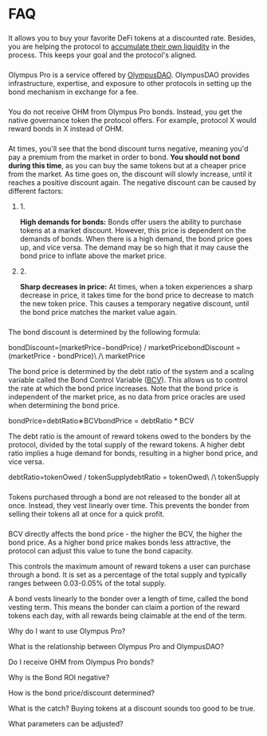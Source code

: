 # FAQ

### &#x20;<a href="#why-do-i-want-to-use-olympus-pro" id="why-do-i-want-to-use-olympus-pro"></a>

It allows you to buy your favorite DeFi tokens at a discounted rate. Besides, you are helping the protocol to [accumulate their own liquidity](broken-reference) in the process. This keeps your goal and the protocol's aligned.

### &#x20;<a href="#what-is-the-relationship-between-olympus-pro-and-olympusdao" id="what-is-the-relationship-between-olympus-pro-and-olympusdao"></a>

Olympus Pro is a service offered by [OlympusDAO](https://www.olympusdao.finance/#/). OlympusDAO provides infrastructure, expertise, and exposure to other protocols in setting up the bond mechanism in exchange for a fee.

### &#x20;<a href="#do-i-receive-ohm-from-olympus-pro-bonds" id="do-i-receive-ohm-from-olympus-pro-bonds"></a>

You do not receive OHM from Olympus Pro bonds. Instead, you get the native governance token the protocol offers. For example, protocol X would reward bonds in X instead of OHM.

### &#x20;<a href="#why-is-the-bond-roi-negative" id="why-is-the-bond-roi-negative"></a>

At times, you'll see that the bond discount turns negative, meaning you'd pay a premium from the market in order to bond. **You should not bond during this time**, as you can buy the same tokens but at a cheaper price from the market. As time goes on, the discount will slowly increase, until it reaches a positive discount again. The negative discount can be caused by different factors:

1.  1\.

    **High demands for bonds:** Bonds offer users the ability to purchase tokens at a market discount. However, this price is dependent on the demands of bonds. When there is a high demand, the bond price goes up, and vice versa. The demand may be so high that it may cause the bond price to inflate above the market price.
2.  2\.

    **Sharp decreases in price:** At times, when a token experiences a sharp decrease in price, it takes time for the bond price to decrease to match the new token price. This causes a temporary negative discount, until the bond price matches the market value again.

### &#x20;<a href="#how-is-the-bond-price-discount-determined" id="how-is-the-bond-price-discount-determined"></a>

The bond discount is determined by the following formula:

bondDiscount=(marketPrice−bondPrice) / marketPricebondDiscount = (marketPrice - bondPrice)\ /\ marketPrice

The bond price is determined by the debt ratio of the system and a scaling variable called the Bond Control Variable ([BCV](https://docs.olympusdao.finance/references/glossary#bcv)). This allows us to control the rate at which the bond price increases. Note that the bond price is independent of the market price, as no data from price oracles are used when determining the bond price.

bondPrice=debtRatio∗BCVbondPrice = debtRatio \* BCV

The debt ratio is the amount of reward tokens owed to the bonders by the protocol, divided by the total supply of the reward tokens. A higher debt ratio implies a huge demand for bonds, resulting in a higher bond price, and vice versa.

debtRatio=tokenOwed / tokenSupplydebtRatio = tokenOwed\ /\ tokenSupply

### &#x20;<a href="#what-is-the-catch-buying-tokens-at-a-discount-sounds-too-good-to-be-true." id="what-is-the-catch-buying-tokens-at-a-discount-sounds-too-good-to-be-true."></a>

Tokens purchased through a bond are not released to the bonder all at once. Instead, they vest linearly over time. This prevents the bonder from selling their tokens all at once for a quick profit.

### &#x20;<a href="#what-parameters-can-be-adjusted" id="what-parameters-can-be-adjusted"></a>

BCV directly affects the bond price - the higher the BCV, the higher the bond price. As a higher bond price makes bonds less attractive, the protocol can adjust this value to tune the bond capacity.

This controls the maximum amount of reward tokens a user can purchase through a bond. It is set as a percentage of the total supply and typically ranges between 0.03-0.05% of the total supply.

A bond vests linearly to the bonder over a length of time, called the bond vesting term. This means the bonder can claim a portion of the reward tokens each day, with all rewards being claimable at the end of the term.

Why do I want to use Olympus Pro?

What is the relationship between Olympus Pro and OlympusDAO?

Do I receive OHM from Olympus Pro bonds?

Why is the Bond ROI negative?

How is the bond price/discount determined?

What is the catch? Buying tokens at a discount sounds too good to be true.

What parameters can be adjusted?
